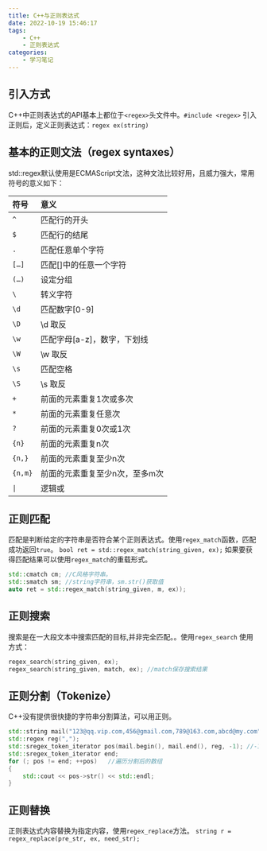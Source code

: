 ```yaml
---
title: C++与正则表达式
date: 2022-10-19 15:46:17
tags:
    - C++
    - 正则表达式
categories:
    - 学习笔记
---
```

## 引入方式
   C++中正则表达式的API基本上都位于`<regex>`头文件中。`#include <regex>`
   引入正则后，定义正则表达式：`regex ex(string)`

## 基本的正则文法（regex syntaxes）
std::regex默认使用是ECMAScript文法，这种文法比较好用，且威力强大，常用符号的意义如下：

|符号|	意义|
|:--|:--|
|`^`|	匹配行的开头|
|`$`|	匹配行的结尾|
|`.`|	匹配任意单个字符|
|`[…]`|	匹配[]中的任意一个字符|
|`(…)`|	设定分组|
|`\`|	转义字符|
|`\d`|	匹配数字[0-9]|
|`\D`|	\d 取反|
|`\w`|	匹配字母[a-z]，数字，下划线|
|`\W`|	\w 取反|
|`\s`|	匹配空格|
|`\S`|	\s 取反|
|`+`|	前面的元素重复1次或多次|
|`*`|	前面的元素重复任意次|
|`?`|	前面的元素重复0次或1次|
|`{n}`|	前面的元素重复n次|
|`{n,}`|	前面的元素重复至少n次|
|`{n,m}`|	前面的元素重复至少n次，至多m次|
|`\|`|	逻辑或|

## 正则匹配
匹配是判断给定的字符串是否符合某个正则表达式。使用`regex_match`函数，匹配成功返回`true`。
`bool ret = std::regex_match(string_given, ex);`
如果要获得匹配结果可以使用`regex_match`的重载形式。
```cpp
std::cmatch cm; //C风格字符串。
std::smatch sm; //string字符串，sm.str()获取值
auto ret = std::regex_match(string_given, m, ex));
```
## 正则搜索
搜索是在一大段文本中搜索匹配的目标,并非完全匹配。。使用`regex_search`
使用方式：
```cpp
regex_search(string_given, ex);
regex_search(string_given, match, ex); //match保存搜索结果
```
## 正则分割（Tokenize）
C++没有提供很快捷的字符串分割算法，可以用正则。
```cpp
std::string mail("123@qq.vip.com,456@gmail.com,789@163.com,abcd@my.com");
std::regex reg(",");
std::sregex_token_iterator pos(mail.begin(), mail.end(), reg, -1); //-1表示获取正则匹配序列之前的字符串。0表示匹配的子串
std::sregex_token_iterator end;
for (; pos != end; ++pos)   //遍历分割后的数组
{
	std::cout << pos->str() << std::endl;
}
```
## 正则替换
正则表达式内容替换为指定内容，使用`regex_replace`方法。
`string r = regex_replace(pre_str, ex, need_str);`




